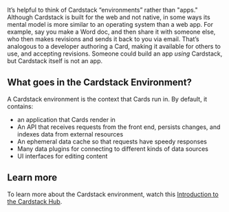 It’s helpful to think of Cardstack “environments” rather than "apps." 
Although Cardstack is built for the web and not native, in some ways its mental model is more similar to an operating system than a web app.
For example, say you make a Word doc, and then share it with someone else, who then makes revisions and sends it back to you via email.
That’s analogous to a developer authoring a Card, making it available for others to use, and accepting revisions. Someone could build an app _using_ Cardstack, but Cardstack itself is not an app.

## What goes in the Cardstack Environment?

A Cardstack environment is the context that Cards run in. By default, it contains:

- an application that Cards render in
- An API that receives requests from the front end, persists changes, and indexes data from external resources
- An ephemeral data cache so that requests have speedy responses
- Many data plugins for connecting to different kinds of data sources
- UI interfaces for editing content

## Learn more

To learn more about the Cardstack environment, watch this [Introduction to the Cardstack Hub](https://www.youtube.com/watch?v=Jmc40SYS-uU).
